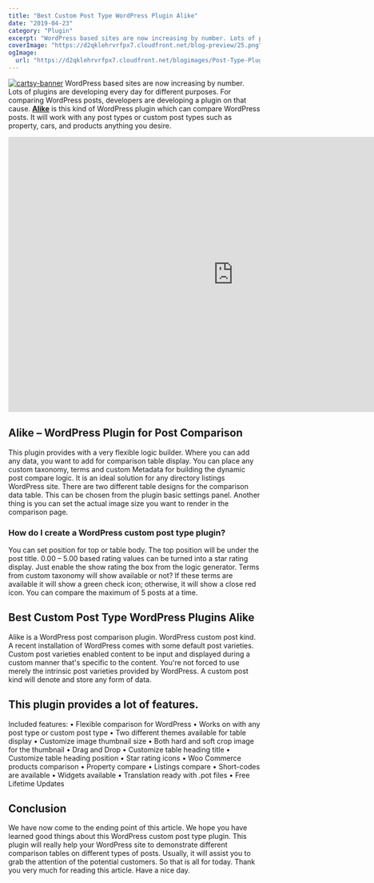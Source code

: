 ```yaml
---
title: "Best Custom Post Type WordPress Plugin Alike"
date: "2019-04-23"
category: "Plugin"
excerpt: "WordPress based sites are now increasing by number. Lots of plugins are developing every day for different purposes. For comparing WordPress posts, developers are developing a plugin on that cause. Alike is this kind of WordPress plugin which can compare WordPress posts. It will work with any post types or custom post types such as"
coverImage: "https://d2qklehrvrfpx7.cloudfront.net/blog-preview/25.png"
ogImage:
  url: "https://d2qklehrvrfpx7.cloudfront.net/blogimages/Post-Type-Plugins.png"
---
```


[![cartsy-banner](https://d2qklehrvrfpx7.cloudfront.net/blogimages/cartsy-banner.jpg)](https://bit.ly/cartsyTheme)
WordPress based sites are now increasing by number. Lots of plugins are developing every day for different purposes. For comparing WordPress posts, developers are developing a plugin on that cause. [**Alike**](https://1.envato.market/c/1309180/275988/4415?u=https%3A%2F%2Fcodecanyon.net%2Fitem%2Falike-any-post-comparison-wordpress%2F15538788) is this kind of WordPress plugin which can compare WordPress posts. It will work with any post types or custom post types such as property, cars, and products anything you desire.

<iframe src="https://www.youtube.com/embed/-F8xzamLqA0" width="900" height="550" frameborder="0" allowfullscreen="allowfullscreen"><span data-mce-type="bookmark" style="display: inline-block; width: 0px; overflow: hidden; line-height: 0;" class="mce_SELRES_start">﻿</span></iframe>

## Alike – WordPress Plugin for Post Comparison

This plugin provides with a very flexible logic builder. Where you can add any data, you want to add for comparison table display. You can place any custom taxonomy, terms and custom Metadata for building the dynamic post compare logic. It is an ideal solution for any directory listings WordPress site. There are two different table designs for the comparison data table. This can be chosen from the plugin basic settings panel. Another thing is you can set the actual image size you want to render in the comparison page.

### How do I create a WordPress custom post type plugin?

You can set position for top or table body. The top position will be under the post title. 0.00 – 5.00 based rating values can be turned into a star rating display. Just enable the show rating the box from the logic generator. Terms from custom taxonomy will show available or not? If these terms are available it will show a green check icon; otherwise, it will show a close red icon. You can compare the maximum of 5 posts at a time.

## Best Custom Post Type WordPress Plugins Alike

Alike is a WordPress post comparison plugin. WordPress custom post kind. A recent installation of WordPress comes with some default post varieties. Custom post varieties enabled content to be input and displayed during a custom manner that's specific to the content. You're not forced to use merely the intrinsic post varieties provided by WordPress. A custom post kind will denote and store any form of data.

## This plugin provides a lot of features.

Included features: • Flexible comparison for WordPress • Works on with any post type or custom post type • Two different themes available for table display • Customize image thumbnail size • Both hard and soft crop image for the thumbnail • Drag and Drop • Customize table heading title • Customize table heading position • Star rating icons • Woo Commerce products comparison • Property compare • Listings compare • Short-codes are available • Widgets available • Translation ready with .pot files • Free Lifetime Updates

## Conclusion

We have now come to the ending point of this article. We hope you have learned good things about this WordPress custom post type plugin. This plugin will really help your WordPress site to demonstrate different comparison tables on different types of posts. Usually, it will assist you to grab the attention of the potential customers. So that is all for today. Thank you very much for reading this article. Have a nice day.
